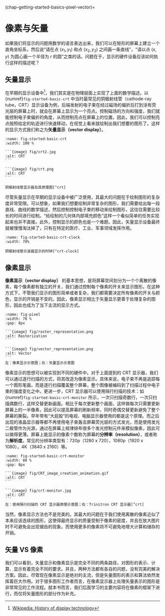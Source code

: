 (chap-getting-started-basics-pixel-vector)=
# 像素与矢量

如果我们将显示的问题用数学的语言表达出来，我们可以在矩形的屏幕上建立一个直角坐标系，然后说“请在点 $(x_1, y_1)$ 和点 $(x_2, y_2)$ 之间画一条直线”，“请以点 $(x, y)$ 为圆心画一个半径为 $r$ 的圆”之类的话。问题在于，显示的硬件设备应该如何执行这样的描述呢？

## 矢量显示

在早期的显示设备中[^history]，我们其实是在物理层面上实现了上面的数学描述。以{numref}`fig-started-basic-crt` 中当时最常见的阴极射线管（cathode-ray tube，CRT）显示设备为例，后端发射的电子束在经过磁场的偏折后打到涂有荧光层的屏幕上时，就会在屏幕上显示为一个亮点。控制磁场的方向和强度，我们就能控制电子束偏折的角度，从而控制亮点在屏幕上的位置。因此，我们可以控制亮点按照给定的轨迹进行快速移动，在视觉上看来就绘制出我们想要的图形了。这样的显示方式我们称之为**矢量显示（vector display）**。
[^history]:[Wikipedia: History of display technology](https://en.wikipedia.org/wiki/History_of_display_technology)

````{subfigure} AB 
:name: fig-started-basic-crt
:width: 100 %

```{image} fig/crt2.jpg
:alt: CRT
```

```{image} fig/crt.png
:alt: CRT
```

阴极射线管显示器及其原理图[^crt]
````
[^crt]:[Wikipedia: Cathode-ray tube](https://en.wikipedia.org/wiki/Cathode-ray_tube)


尽管矢量显示在早期的显示设备中被广泛使用，其最大的问题在于绘制图形的复杂度非常受限。可以想象，如果我们想要绘制非常复杂的图形，我们需要给出每一段直线、曲线的数学描述，然后控制控制电子束的移动来绘制图形，这往往需要比较长的时间进行绘制。“给绘制的几何体内部填充颜色”这样一个看似简单的任务实现起来也并不直接。此外，控制显示的颜色也是一个难题。因此，矢量显示设备最终就被慢慢淘汰掉了，只有在特定的医疗、工业、军事领域发挥作用。

```{figure} fig/Oscilloscope_clock.jpg
:name: fig-started-basic-crt-clock
:width: 70%

阴极射线管示波器显示的时钟[^crt-clock]
```
[^crt-clock]:[Wikipedia: Vector monitor](https://en.wikipedia.org/wiki/Vector_monitor)


## 像素显示

**像素显示（vector display）** 的基本思想，是将屏幕空间划分为一个个离散的像素，每个像素都有独立的开关，我们通过控制每个像素的开关来显示图形。在这种方式下，不管我们显示的图形简单或者复杂，我们都需要决定所有像素的开关与颜色，显示的开销是不变的。因此，像素显示相比于矢量显示更善于处理复杂的图形，因此也成为了当下主流的显示方式。

````{subfigure} AB 
:name: fig-pixel
:width: 70 %
:gap: 8px

```{image} fig/raster_representation.png
:alt: Rasterization
```

```{image} fig/vector_representation.png
:alt: Vector
```
左：像素显示示意图；右：矢量显示示意图
````

像素显示的思想可以被实现到不同的硬件中。对于上面提到的 CRT 显示器，我们可以通过逐行扫描的方式，将其改造为像素显示。具体来说，电子束不再是追踪每一个图形笔画，而是逐行扫描覆盖整个屏幕，整个图像被编码到了扫描过程中电子束的强度变化之中。更进一步，CRT 显示器可以使用隔行扫描的技术：如{numref}`fig-started-basic-crt-monitor` 所示，一次只扫描奇数行，一次只扫描偶数行，这样交替更新画面。相比于每次更新整个画面，这样做每次只需要更新屏幕上的一半像素，因此可以提高屏幕的刷新频率，同时奇偶交替更新避免了整个屏幕的撕裂。早年带有“大屁股”的电视、电脑显示器使用的都是这个原理。而之后出现的液晶显示器等都不再使用电子束轰击屏幕荧光层的方式发光，而是使用发光二极管作为光源，通过在屏幕上规律排布很多个发光控制元件来模拟像素，因此可以做得更薄。屏幕上能显示的像素个数称为屏幕的**分辨率（resolution）**，或者称为**解析度**。常见的分辨率类型有：720p（1280 x 720），1080p（1920 x 1080），4K（3840 x 2160）等。


````{subfigure} AB 
:name: fig-started-basic-crt-monitor
:width: 80 %
:gap: 8px

```{image} fig/CRT_image_creation_animation.gif
:alt: CRT
```

```{image} fig/crt-monitor.jpg
:alt: CRT
```
左：使用隔行扫描的 CRT 显示器原理示意图；右：Trinitron CRT 显示器[^crt]
````

当然，像素显示方法也不是完美的。其最大的问题在于我们使用离散的像素近似了本来应该连续的图形，这使得最终显示的质量受制于像素的密度，并且在放大图片时不可避免会出现锯齿的现象。而使用更多的像素将不可避免地增大计算和储存的开销。

## 矢量 VS 像素

我们可以看到，矢量显示和像素显示是完全不同的两条路径，对图形的表示、计算、显示有着完全不同的要求。并且，两种方法都有各自的问题，没有完美的解决方案。因此，尽管现在像素显示是绝对的主流，但是矢量图形的表示和算法依然发挥着巨大作用。对于很多图形工作者而言，在像素显示器上处理矢量表示的图形是非常常见的工作流程。就本书而言，我们后面学习的主要内容将在像素的框架下进行，而仅将矢量图形的部分作为补充。